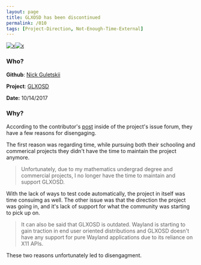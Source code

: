 ```yaml
---
layout: page
title: GLXOSD has been discontinued
permalink: /010
tags: [Project-Direction, Not-Enough-Time-External]
---
```


[![x](https://img.shields.io/badge/-Project%20Direction-brightgreen)](/#ProjectD)[![x](https://img.shields.io/badge/-Not%20Enough%20Time-orange)](/#NETE)

### Who?

**Github**: [Nick Guletskii](https://github.com/nickguletskii)

**Project**: [GLXOSD](https://github.com/nickguletskii/GLXOSD)

**Date:** 10/14/2017

### Why?

According to the contributor's [post](https://github.com/nickguletskii/GLXOSD/issues/109) inside of the project's issue forum, they have a few reasons for disengaging. 

The first reason was regarding time, while pursuing both their schooling and commerical projects they didn't have the time to maintain the project anymore. 

> Unfortunately, due to my mathematics undergrad degree and commercial  projects, I no longer have the time to maintain and support GLXOSD.

With the lack of ways to test code automatically, the project in itself was time consuimg as well. The other issue was that the direction the project was going in, and it's lack of support for what the community was starting to pick up on. 

> It can also be said that GLXOSD is outdated. Wayland is starting to gain traction in end user oriented distributions and GLXOSD doesn't have any support for pure Wayland applications due to its reliance on X11 APIs.

These two reasons unfortunately led to disengagment. 